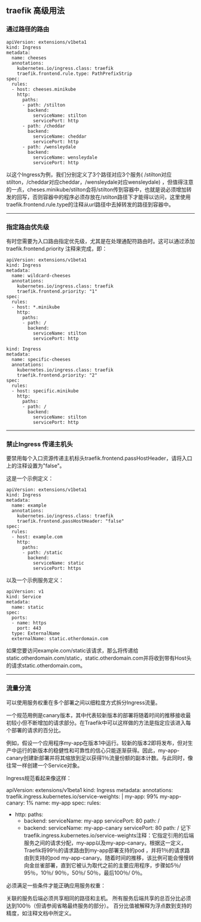 ## traefik 高级用法

### 通过路径的路由

```
apiVersion: extensions/v1beta1
kind: Ingress
metadata:
  name: cheeses
  annotations:
    kubernetes.io/ingress.class: traefik
    traefik.frontend.rule.type: PathPrefixStrip
spec:
  rules:
  - host: cheeses.minikube
    http:
      paths:
      - path: /stilton
        backend:
          serviceName: stilton
          servicePort: http
      - path: /cheddar
        backend:
          serviceName: cheddar
          servicePort: http
      - path: /wensleydale
        backend:
          serviceName: wensleydale
          servicePort: http
```

以这个Ingress为例，我们分别定义了3个路径对应3个服务( /stilton对应stilton，/cheddar对应cheddar，/wensleydale对应wensleydale)
，但值得注意的一点，cheses.minikube/stilton会将/stilton传到容器中，也就是说必须增加转发的回写，否则容器中的程序必须存放在/stilton路径下才能得以访问，这里使用traefik.frontend.rule.type的注释从url路径中去掉转发的路径到容器中。

---

### 指定路由优先级

有时您需要为入口路由指定优先级，尤其是在处理通配符路由时。这可以通过添加 traefik.frontend.priority 注释来完成，即：

```
apiVersion: extensions/v1beta1
kind: Ingress
metadata:
  name: wildcard-cheeses
  annotations:
    kubernetes.io/ingress.class: traefik
    traefik.frontend.priority: "1"
spec:
  rules:
  - host: *.minikube
    http:
      paths:
      - path: /
        backend:
          serviceName: stilton
          servicePort: http

kind: Ingress
metadata:
  name: specific-cheeses
  annotations:
    kubernetes.io/ingress.class: traefik
    traefik.frontend.priority: "2"
spec:
  rules:
  - host: specific.minikube
    http:
      paths:
      - path: /
        backend:
          serviceName: stilton
          servicePort: http
```

---

### 禁止Ingress 传递主机头

要禁用每个入口资源传递主机标头traefik.frontend.passHostHeader，请将入口上的注释设置为"false"。

这是一个示例定义：

```
apiVersion: extensions/v1beta1
kind: Ingress
metadata:
  name: example
  annotations:
    kubernetes.io/ingress.class: traefik
    traefik.frontend.passHostHeader: "false"
spec:
  rules:
  - host: example.com
    http:
      paths:
      - path: /static
        backend:
          serviceName: static
          servicePort: https
```

以及一个示例服务定义：

```
apiVersion: v1
kind: Service
metadata:
  name: static
spec:
  ports:
  - name: https
    port: 443
  type: ExternalName
  externalName: static.otherdomain.com
```

如果您要访问example.com/static该请求，那么将传递给static.otherdomain.com/static，static.otherdomain.com并将收到带有Host头的请求static.otherdomain.com。

---

### 流量分流

可以使用服务权重在多个部署之间以细粒度方式拆分Ingress流量。

一个规范用例是canary版本，其中代表较新版本的部署将随着时间的推移接收最初较小但不断增加的请求部分。在Traefik中可以这样做的方法是指定应该进入每个部署的请求的百分比。

例如，假设一个应用程序my-app在版本1中运行。较新的版本2即将发布，但对生产中运行的新版本的稳健性和可靠性的信心只能逐渐获得。因此，my-app-canary创建新部署并将其缩放到足以获得1％流量份额的副本计数。与此同时，像往常一样创建一个Service对象。

Ingress规范看起来像这样：

apiVersion: extensions/v1beta1 kind: Ingress metadata: annotations:
traefik.ingress.kubernetes.io/service-weights: | my-app: 99% my-app-canary: 1% name: my-app spec:
rules:

- http: paths:
  - backend: serviceName: my-app servicePort: 80 path: /
  - backend: serviceName: my-app-canary servicePort: 80 path: /
    记下traefik.ingress.kubernetes.io/service-weights注释：它指定引用的后端服务之间的请求分配，my-app以及my-app-canary。根据这一定义，Traefik将99％的请求路由到my-app部署支持的pod
    ，并将1％的请求路由到支持的pod my-app-canary。随着时间的推移，该比例可能会慢慢转向金丝雀部署，直到它被认为取代之前的主要应用程序，步骤如5％/ 95％，10％/
    90％，50％/ 50％，最后100％/ 0％。

必须满足一些条件才能正确应用服务权重：

关联的服务后端必须共享相同的路径和主机。 所有服务后端共享的总百分比必须达到100％（但请参阅省略最终服务的部分）。 百分比值被解释为浮点数到支持的精度，如注释文档中所定义。
